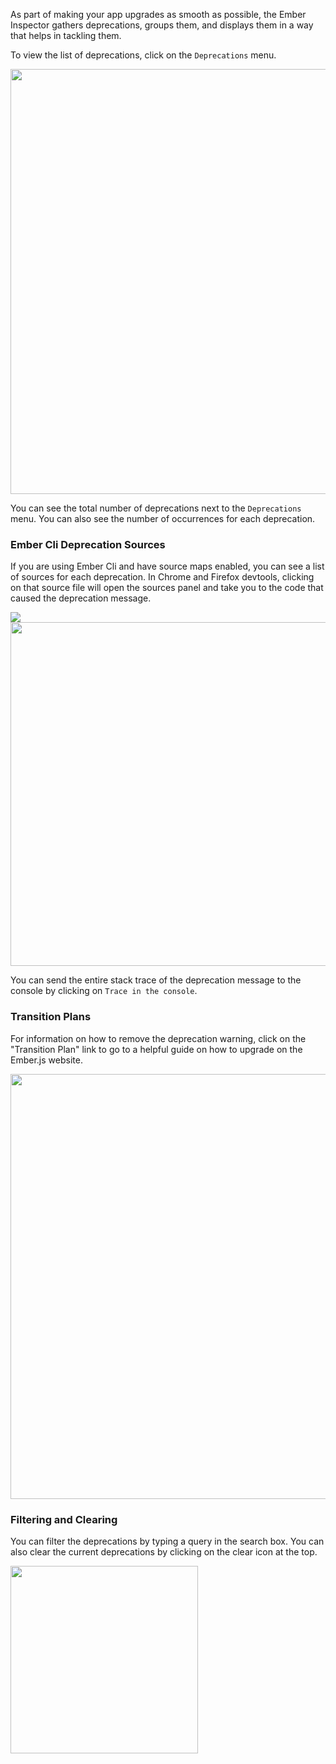 As part of making your app upgrades as smooth as possible, the
Ember Inspector gathers deprecations, groups them, and displays them in a
way that helps in tackling them.

To view the list of deprecations, click on the `Deprecations` menu.

<img src="images/guides/ember-inspector/deprecations-screenshot.png" width="680"/>

You can see the total number of deprecations next to the `Deprecations` menu.
You can also see the number of occurrences for each deprecation.

### Ember Cli Deprecation Sources

If you are using Ember Cli and have source maps enabled, you can see a
list of sources for each deprecation. In Chrome and Firefox devtools,
clicking on that source file will open the sources panel and take you to
the code that caused the deprecation message.

<img src="images/guides/ember-inspector/deprecations-source.png" />

<img src="images/guides/ember-inspector/deprecations-sources-panel.png" width="550"/>

You can send the entire stack trace of the deprecation message to the
console by clicking on `Trace in the console`.


### Transition Plans

For information on how to remove the deprecation warning,
click on the "Transition Plan" link to go to a helpful guide on how to
upgrade on the Ember.js website.

<img src="images/guides/ember-inspector/deprecations-transition-plan.png" width="680" />


### Filtering and Clearing

You can filter the deprecations by typing a query in the search box.
You can also clear the current deprecations by clicking on the clear icon
at the top.

<img src="images/guides/ember-inspector/deprecations-toolbar.png"
width="300"/>
